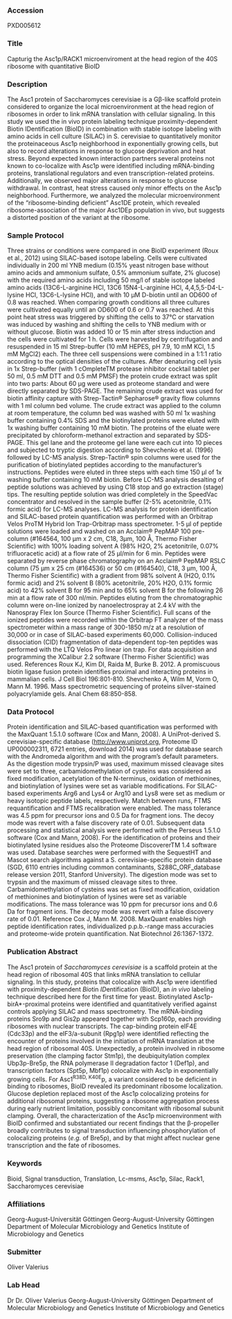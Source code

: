 ### Accession
PXD005612

### Title
Capturig the Asc1p/RACK1 microenviroment at the head region of the 40S ribosome with quantitative BioID

### Description
The Asc1 protein of Saccharomyces cerevisiae is a Gβ-like scaffold protein considered to organize the local microenvironment at the head region of ribosomes in order to link mRNA translation with cellular signaling. In this study we used the in vivo protein labeling technique proximity-dependent Biotin IDentification (BioID) in combination with stable isotope labeling with amino acids in cell culture (SILAC) in S. cerevisiae to quantitatively monitor the proteinaceous Asc1p neighborhood in exponentially growing cells, but also to record alterations in response to glucose deprivation and heat stress. Beyond expected known interaction partners several proteins not known to co-localize with Asc1p were identified including mRNA-binding proteins, translational regulators and even transcription-related proteins. Additionally, we observed major alterations in response to glucose withdrawal. In contrast, heat stress caused only minor effects on the Asc1p neighborhood. Furthermore, we analyzed the molecular microenvironment of the “ribosome-binding deficient” Asc1DE protein, which revealed ribosome-association of the major Asc1DEp population in vivo, but suggests a distorted position of the variant at the ribosome.

### Sample Protocol
Three strains or conditions were compared in one BioID experiment (Roux et al., 2012) using SILAC-based isotope labeling. Cells were cultivated individually in 200 ml YNB medium (0.15% yeast nitrogen base without amino acids and ammonium sulfate, 0.5% ammonium sulfate, 2% glucose) with the required amino acids including 50 mg/l of stable isotope labeled amino acids (13C6-L-arginine HCl, 13C6 15N4-L-arginine HCl, 4,4,5,5-D4-L-lysine HCl, 13C6-L-lysine HCl), and with 10 μM D-biotin until an OD600 of 0.8 was reached. When comparing growth conditions all three cultures were cultivated equally until an OD600 of 0.6 or 0.7 was reached. At this point heat stress was triggered by shifting the cells to 37°C or starvation was induced by washing and shifting the cells to YNB medium with or without glucose. Biotin was added 10 or 15 min after stress induction and the cells were cultivated for 1 h. Cells were harvested by centrifugation and resuspended in 15 ml Strep-buffer (10 mM HEPES, pH 7.9, 10 mM KCl, 1.5 mM MgCl2) each. The three cell suspensions were combined in a 1:1:1 ratio according to the optical densities of the cultures. After denaturing cell lysis in 1x Strep-buffer (with 1 cOmpleteTM protease inhibitor cocktail tablet per 50 ml, 0.5 mM DTT and 0.5 mM PMSF) the protein crude extract was split into two parts: About 60 μg were used as proteome standard and were directly separated by SDS-PAGE. The remaining crude extract was used for biotin affinity capture with Strep-Tactin® Sepharose® gravity flow columns with 1 ml column bed volume. The crude extract was applied to the column at room temperature, the column bed was washed with 50 ml 1x washing buffer containing 0.4% SDS and the biotinylated proteins were eluted with 1x washing buffer containing 10 mM biotin. The proteins of the eluate were precipitated by chloroform-methanol extraction and separated by SDS-PAGE. This gel lane and the proteome gel lane were each cut into 10 pieces and subjected to tryptic digestion according to Shevchenko et al. (1996) followed by LC-MS analysis. Strep-Tactin® spin columns were used for the purification of biotinylated peptides according to the manufacturer’s instructions. Peptides were eluted in three steps with each time 150 μl of 1x washing buffer containing 10 mM biotin. Before LC-MS analysis desalting of peptide solutions was achieved by using C18 stop and go extraction (stage) tips. The resulting peptide solution was dried completely in the SpeedVac concentrator and resolved in the sample buffer (2-5% acetonitrile, 0.1% formic acid) for LC-MS analyses. LC-MS analysis for protein identification and SILAC-based protein quantification was performed with an Orbitrap Velos ProTM Hybrid Ion Trap-Orbitrap mass spectrometer. 1-5 μl of peptide solutions were loaded and washed on an Acclaim® PepMAP 100 pre-column (#164564, 100 μm x 2 cm, C18, 3μm, 100 Å, Thermo Fisher Scientific) with 100% loading solvent A (98% H2O, 2% acetonitrile, 0.07% trifluoracetic acid) at a flow rate of 25 μl/min for 6 min. Peptides were separated by reverse phase chromatography on an Acclaim® PepMAP RSLC column (75 μm x 25 cm (#164536) or 50 cm (#164540), C18, 3 μm, 100 Å, Thermo Fisher Scientific) with a gradient from 98% solvent A (H2O, 0.1% formic acid) and 2% solvent B (80% acetonitrile, 20% H2O, 0.1% formic acid) to 42% solvent B for 95 min and to 65% solvent B for the following 26 min at a flow rate of 300 nl/min. Peptides eluting from the chromatographic column were on-line ionized by nanoelectrospray at 2.4 kV with the Nanospray Flex Ion Source (Thermo Fisher Scientific). Full scans of the ionized peptides were recorded within the Orbitrap FT analyzer of the mass spectrometer within a mass range of 300-1850 m/z at a resolution of 30,000 or in case of SILAC-based experiments 60,000. Collision-induced dissociation (CID) fragmentation of data-dependent top-ten peptides was performed with the LTQ Velos Pro linear ion trap. For data acquisition and programming the XCalibur 2.2 software (Thermo Fisher Scientific) was used.   References  Roux KJ, Kim DI, Raida M, Burke B. 2012. A promiscuous biotin ligase fusion protein identifies proximal and interacting proteins in mammalian cells. J Cell Biol 196:801-810.  Shevchenko A, Wilm M, Vorm O, Mann M. 1996. Mass spectrometric sequencing of proteins silver-stained polyacrylamide gels. Anal Chem 68:850-858.

### Data Protocol
Protein identification and SILAC-based quantification was performed with the MaxQuant 1.5.1.0 software (Cox and Mann, 2008). A UniProt-derived S. cerevisiae-specific database (http://www.uniprot.org, Proteome ID UP000002311, 6721 entries, download 2014) was used for database search with the Andromeda algorithm and with the program’s default parameters. As the digestion mode trypsin/P was used, maximum missed cleavage sites were set to three, carbamidomethylation of cysteins was considered as fixed modification, acetylation of the N-terminus, oxidation of methionines, and biotinylation of lysines were set as variable modifications. For SILAC-based experiments Arg6 and Lys4 or Arg10 and Lys8 were set as medium or heavy isotopic peptide labels, respectively. Match between runs, FTMS requantification and FTMS recalibration were enabled. The mass tolerance was 4.5 ppm for precursor ions and 0.5 Da for fragment ions. The decoy mode was revert with a false discovery rate of 0.01. Subsequent data processing and statistical analysis were performed with the Perseus 1.5.1.0 software (Cox and Mann, 2008). For the identification of proteins and their biotinylated lysine residues also the Proteome DiscovererTM 1.4 software was used. Database searches were performed with the SequestHT and Mascot search algorithms against a S. cerevisiae-specific protein database (SGD, 6110 entries including common contaminants, S288C_ORF_database release version 2011, Stanford University). The digestion mode was set to trypsin and the maximum of missed cleavage sites to three. Carbamidomethylation of cysteins was set as fixed modification, oxidation of methionines and biotinylation of lysines were set as variable modifications. The mass tolerance was 10 ppm for precursor ions and 0.6 Da for fragment ions. The decoy mode was revert with a false discovery rate of 0.01.  Reference  Cox J, Mann M. 2008. MaxQuant enables high peptide identification rates, individualized p.p.b.-range mass accuracies and proteome-wide protein quantification. Nat Biotechnol 26:1367-1372.

### Publication Abstract
The Asc1 protein of <i>Saccharomyces cerevisiae</i> is a scaffold protein at the head region of ribosomal 40S that links mRNA translation to cellular signaling. In this study, proteins that colocalize with Asc1p were identified with proximity-dependent <i>Bio</i>tin <i>ID</i>entification (BioID), an <i>in vivo</i> labeling technique described here for the first time for yeast. Biotinylated Asc1p-birA*-proximal proteins were identified and quantitatively verified against controls applying SILAC and mass spectrometry. The mRNA-binding proteins Sro9p and Gis2p appeared together with Scp160p, each providing ribosomes with nuclear transcripts. The cap-binding protein eIF4E (Cdc33p) and the eIF3/a-subunit (Rpg1p) were identified reflecting the encounter of proteins involved in the initiation of mRNA translation at the head region of ribosomal 40S. Unexpectedly, a protein involved in ribosome preservation (the clamping factor Stm1p), the deubiquitylation complex Ubp3p-Bre5p, the RNA polymerase II degradation factor 1 (Def1p), and transcription factors (Spt5p, Mbf1p) colocalize with Asc1p in exponentially growing cells. For Asc1<sup>R38D, K40E</sup>p, a variant considered to be deficient in binding to ribosomes, BioID revealed its predominant ribosome localization. Glucose depletion replaced most of the Asc1p colocalizing proteins for additional ribosomal proteins, suggesting a ribosome aggregation process during early nutrient limitation, possibly concomitant with ribosomal subunit clamping. Overall, the characterization of the Asc1p microenvironment with BioID confirmed and substantiated our recent findings that the &#x3b2;-propeller broadly contributes to signal transduction influencing phosphorylation of colocalizing proteins (<i>e.g.</i> of Bre5p), and by that might affect nuclear gene transcription and the fate of ribosomes.

### Keywords
Bioid, Signal transduction, Translation, Lc-msms, Asc1p, Silac, Rack1, Saccharomyces cerevisiae

### Affiliations
Georg-August-Universität Göttingen
Georg-August-University Göttingen Department of Molecular Microbiology and Genetics Institute of  Microbiology and Genetics

### Submitter
Oliver Valerius

### Lab Head
Dr Dr. Oliver Valerius
Georg-August-University Göttingen Department of Molecular Microbiology and Genetics Institute of  Microbiology and Genetics



